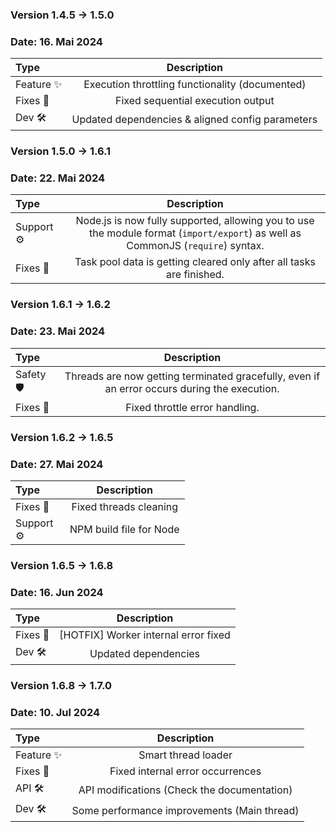 ### Version 1.4.5 → 1.5.0

### Date: 16. Mai 2024

| Type          |                   Description                    | 
|:--------------|:------------------------------------------------:|
| Feature ✨     | Execution throttling functionality (documented)  |
| Fixes 🐞      |        Fixed sequential execution output         |
| Dev 🛠        | Updated dependencies & aligned config parameters |



### Version 1.5.0 → 1.6.1

### Date: 22. Mai 2024

| Type                                      |                                                           Description                                                           | 
|:------------------------------------------|:-------------------------------------------------------------------------------------------------------------------------------:|
| <div style="width: 71px">Support ⚙️</div> | Node.js is now fully supported, allowing you to use the module format (`import/export`) as well as CommonJS (`require`) syntax. |
| Fixes 🐞                                  |                              Task pool data is getting cleared only after all tasks are finished.                               |                                                


### Version 1.6.1 → 1.6.2

### Date: 23. Mai 2024

| Type                                      |                                         Description                                          | 
|:------------------------------------------|:--------------------------------------------------------------------------------------------:|
| <div style="width: 62px">Safety 🛡️</div> | Threads are now getting terminated gracefully, even if an error occurs during the execution. | 
| Fixes 🐞                                  |                                Fixed throttle error handling.                                |                                        




### Version 1.6.2 → 1.6.5

### Date: 27. Mai 2024

| Type                                      |       Description        | 
|:------------------------------------------|:------------------------:|
| Fixes 🐞                                  |  Fixed threads cleaning  |  
| <div style="width: 71px">Support ⚙️</div> | NPM build file for Node  |




### Version 1.6.5 → 1.6.8

### Date: 16. Jun 2024

| Type     |             Description              |
|:---------|:------------------------------------:|
| Fixes 🐞 | [HOTFIX] Worker internal error fixed |
| Dev 🛠   |         Updated dependencies         |



### Version 1.6.8 → 1.7.0

### Date: 10. Jul 2024


| Type      |                 Description                 | 
|:----------|:-------------------------------------------:|
| Feature ✨ |             Smart thread loader             |
| Fixes 🐞  |      Fixed internal error occurrences       |
| API 🛠    | API modifications (Check the documentation) |
| Dev 🛠    | Some performance improvements (Main thread) | 